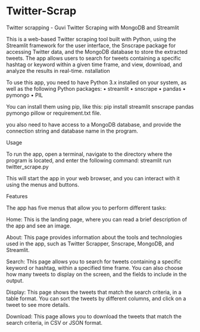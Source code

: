 # Twitter-Scrap
Twitter scrapping - Guvi
Twitter Scraping with MongoDB and Streamlit

This is a web-based Twitter scraping tool built with Python, using the Streamlit framework for the user interface, the Snscrape package for accessing Twitter data, and the MongoDB database to store the extracted tweets. The app allows users to search for tweets containing a specific hashtag or keyword within a given time frame, and view, download, and analyze the results in real-time.
nstallation

To use this app, you need to have Python 3.x installed on your system, as well as the following Python packages: • streamlit • snscrape • pandas • pymongo • PIL

You can install them using pip, like this: pip install streamlit snscrape pandas pymongo pillow or requirement.txt file.

you also need to have access to a MongoDB database, and provide the connection string and database name in the program.

Usage

To run the app, open a terminal, navigate to the directory where the program is located, and enter the following command: streamlit run twitter_scrape.py

This will start the app in your web browser, and you can interact with it using the menus and buttons.

Features

The app has five menus that allow you to perform different tasks:

Home: This is the landing page, where you can read a brief description of the app and see an image.

About: This page provides information about the tools and technologies used in the app, such as Twitter Scrapper, Snscrape, MongoDB, and Streamlit.

Search: This page allows you to search for tweets containing a specific keyword or hashtag, within a specified time frame. You can also choose how many tweets to display on the screen, and the fields to include in the output.

Display: This page shows the tweets that match the search criteria, in a table format. You can sort the tweets by different columns, and click on a tweet to see more details.

Download: This page allows you to download the tweets that match the search criteria, in CSV or JSON format.
